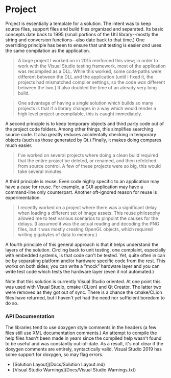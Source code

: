 # Project

Project is essentially a template for a solution. The intent was to keep source files, support files and build files organized and separated. Its basic concepts date back to 1995 (small portions of the Util library--mostly the string and conversion functions--also date back to that time.) One overriding principle has been to ensure that unit testing is easier *and* uses the same compilation as the application. 

> A large project I worked on in 2015 reinforced this view; in order to work with the Visual Studio testing framework, most of the application was recompiled as a DLL. While this worked, some code paths were different between the DLL and the application (until I fixed it, the projects had mismatched compiler settings, so the code *was* different between the two.) It also doubled the time of an already very long build.

> One advantage of having a single solution which builds so many projects is that if a library changes in a way which would render a high level project uncompilable, this is caught immediately.

A second principle is to keep temporary objects and third party code out of the project code folders. Among other things, this simplifies searching source code. It also greatly reduces accidentally checking in temporary objects (such as those generated by Qt.) Finally, it makes doing compares much easier.

> I've worked on several projects where doing a clean build required that the entire project be deleted, or renamed, and then refetched from source control. A few of these projects were so big, this would take several minutes.

A third principle is reuse. Even code highly specific to an application may have a case for reuse. For example, a GUI application may have a command-line only counterpart. Another oft-ignored reason for reuse is experimentation. 

> I recently worked on a project where there was a significant delay when loading a different set of image assets. This reuse philosophy allowed me to test various scenarios to pinpoint the causes for the delays. (I assumed it was the actual reading and decoding the PNG files, but it was mostly creating OpenGL objects, which required writing gigabytes of data to memory.)

A fourth principle of this general approach is that it helps understand the layers of the solution. Circling back to unit testing, one complaint, especially with embedded systems, is that code can't be tested. Yet, quite often in can be by separating platform and/or hardware specific code from the rest. This works on both sides; you can write a "mock" hardware layer and you can write test code which tests the hardware layer (even it not automated.)

Note that this solution is currently Visual Studio oriented. At one point this was used with Visual Studio, cmake (CLion) and Qt Creator. The latter two were removed as they got out of sync. There is a chance the cmake/CLion files have returned, but I haven't yet had the need nor sufficient boredom to do so.

### API Documentation

The libraries tend to use doxygen style comments in the headers (a few files still use XML documentation comments.) An attempt to compile the help files hasn't been made in years since the compiled help wasn't found to be  useful and was constantly out-of-date. As a result, it's not clear if the doxygen comments are entirely, syntactically valid. Visual Studio 2019 has some support for doxygen, so may flag errors.



- [Solution Layout](Docs/Solution Layout.md)
- [Visual Studio Warnings](Docs/Visual Studio Warnings.txt)


